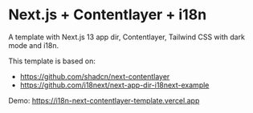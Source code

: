 # Next.js + Contentlayer + i18n

A template with Next.js 13 app dir, Contentlayer, Tailwind CSS with dark mode and i18n.

This template is based on:
* https://github.com/shadcn/next-contentlayer
* https://github.com/i18next/next-app-dir-i18next-example

Demo: https://i18n-next-contentlayer-template.vercel.app


